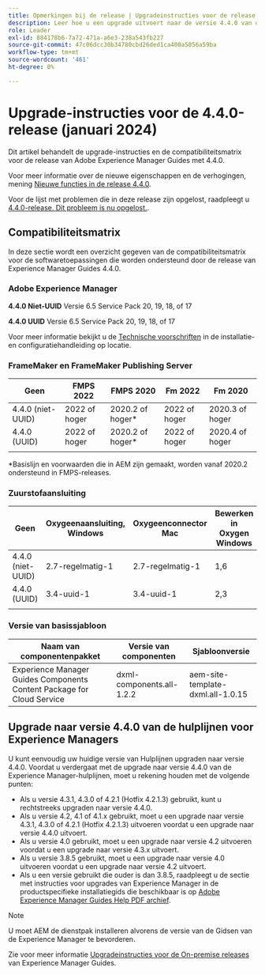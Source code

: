 ```yaml
---
title: Opmerkingen bij de release | Upgradeinstructies voor de release van Adobe Experience Manager Guides 4.4.0
description: Leer hoe u een upgrade uitvoert naar de versie 4.4.0 van de Adobe Experience Manager-hulplijnen
role: Leader
exl-id: 884178b6-7a72-471a-a6e3-238a543fb227
source-git-commit: 47c06dcc30b34780cbd26ded1ca400a5056a59ba
workflow-type: tm+mt
source-wordcount: '461'
ht-degree: 0%

---
```


# Upgrade-instructies voor de 4.4.0-release (januari 2024)

Dit artikel behandelt de upgrade-instructies en de compatibiliteitsmatrix voor de release van Adobe Experience Manager Guides met 4.4.0.

Voor meer informatie over de nieuwe eigenschappen en de verhogingen, mening [Nieuwe functies in de release 4.4.0](../release-info/whats-new-4-4.md).

Voor de lijst met problemen die in deze release zijn opgelost, raadpleegt u [4.4.0-release. Dit probleem is nu opgelost.](../release-info/fixed-issues-4-4.md).




## Compatibiliteitsmatrix

In deze sectie wordt een overzicht gegeven van de compatibiliteitsmatrix voor de softwaretoepassingen die worden ondersteund door de release van Experience Manager Guides 4.4.0.

### Adobe Experience Manager

**4.4.0 Niet-UUID**
Versie 6.5 Service Pack 20, 19, 18, of 17

**4.4.0 UUID**
Versie 6.5 Service Pack 20, 19, 18, of 17


Voor meer informatie bekijkt u de [Technische voorschriften](../install-guide/download-install-technical-requirements.md) in de installatie- en configuratiehandleiding op locatie.

### FrameMaker en FrameMaker Publishing Server

| Geen | FMPS 2022 | FMPS 2020 | Fm 2022 | Fm 2020 |
| --- | --- | --- | --- | --- |
| 4.4.0 (niet-UUID) | 2022 of hoger | 2020.2 of hoger* | 2022 of hoger | 2020.3 of hoger |
| 4.4.0 (UUID) | 2022 of hoger | 2020.2 of hoger* | 2022 of hoger | 2020.4 of hoger |
| | | | |

*Basislijn en voorwaarden die in AEM zijn gemaakt, worden vanaf 2020.2 ondersteund in FMPS-releases.

### Zuurstofaansluiting

| Geen | Oxygeenaansluiting, Windows | Oxygeenconnector Mac | Bewerken in Oxygen Windows | Bewerken in Oxygen Mac |
| --- | --- | --- |--- |--- |
| 4.4.0 (niet-UUID) | 2.7-regelmatig-1 | 2.7-regelmatig-1 | 1,6 | 1,6 |
| 4.4.0 (UUID) | 3.4-uuid-1 | 3.4-uuid-1 | 2,3 | 2,3 |
|  |  |   |



### Versie van basissjabloon

| Naam van componentenpakket | Versie van componenten | Sjabloonversie |
|---|---|---|
| Experience Manager Guides Components Content Package for Cloud Service | dxml-components.all-1.2.2 | aem-site-template-dxml.all-1.0.15 |



## Upgrade naar versie 4.4.0 van de hulplijnen voor Experience Managers


U kunt eenvoudig uw huidige versie van Hulplijnen upgraden naar versie 4.4.0. Voordat u verdergaat met de upgrade naar versie 4.4.0 van de Experience Manager-hulplijnen, moet u rekening houden met de volgende punten:


- Als u versie 4.3.1, 4.3.0 of 4.2.1 (Hotfix 4.2.1.3) gebruikt, kunt u rechtstreeks upgraden naar versie 4.4.0.
- Als u versie 4.2, 4.1 of 4.1.x gebruikt, moet u een upgrade naar versie 4.3.1, 4.3.0 of 4.2.1 (Hotfix 4.2.1.3) uitvoeren voordat u een upgrade naar versie 4.4.0 uitvoert.
- Als u versie 4.0 gebruikt, moet u een upgrade naar versie 4.2 uitvoeren voordat u een upgrade naar versie 4.3.x uitvoert.
- Als u versie 3.8.5 gebruikt, moet u een upgrade naar versie 4.0 uitvoeren voordat u een upgrade naar versie 4.2 uitvoert.
- Als u een versie gebruikt die ouder is dan 3.8.5, raadpleegt u de sectie met instructies voor upgrades van Experience Manager in de productspecifieke installatiegids die beschikbaar is op [Adobe Experience Manager Guides Help PDF archief](https://helpx.adobe.com/xml-documentation-for-experience-manager/archive.html).



>[!NOTE]
>
>U moet AEM de dienstpak installeren alvorens de versie van de Gidsen van de Experience Manager te bevorderen.

Zie voor meer informatie [Upgradeinstructies voor de On-premise releases](../install-guide/upgrade-xml-documentation.md) van Experience Manager Guides.
